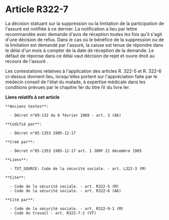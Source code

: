 # Article R322-7

La décision statuant sur la suppression ou la limitation de la participation de l'assuré est notifiée à ce dernier. La
notification a lieu par lettre recommandée avec demande d'avis de réception toutes les fois qu'il s'agit d'une décision de
refus. Dans le cas où le bénéfice de la suppression ou de la limitation est demandé par l'assuré, la caisse est tenue de
répondre dans le délai d'un mois à compter de la date de réception de la demande. Le défaut de réponse dans ce délai vaut
décision de rejet et ouvre droit au recours de l'assuré . 

Les contestations relatives à l'application des articles R. 322-5 et R. 322-6 ci-dessus donnent lieu, lorsqu'elles portent
sur l'appréciation faite par le médecin conseil de l'état du malade, à expertise médicale dans les conditions prévues par le
chapitre 1er du titre IV du livre Ier.

**Liens relatifs à cet article**

	**Anciens textes**:

	  - Décret n°69-132 du 6 février 1969 - art. 3 (Ab)

	**Codifié par**:

	  - Décret n°85-1353 1985-12-17

	**Créé par**:

	  - Décret n°85-1353 1985-12-17 art. 1 JORF 21 décembre 1985

	**Liens**:

	  - TXT_SOURCE: Code de la sécurité sociale. - art. L322-3 (M)

	**Cite**:

	  - Code de la sécurité sociale. - art. R322-5 (M)
	  - Code de la sécurité sociale. - art. R322-6 (Ab)

	**Cité par**:

	  - Code de la sécurité sociale. - art. R322-9-1 (M)
	  - Code du travail - art. R322-7-2 (VT)
